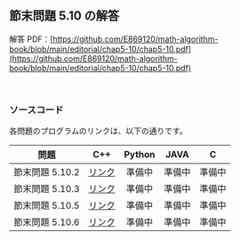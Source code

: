 ## 節末問題 5.10 の解答

解答 PDF：[https://github.com/E869120/math-algorithm-book/blob/main/editorial/chap5-10/chap5-10.pdf](https://github.com/E869120/math-algorithm-book/blob/main/editorial/chap5-10/chap5-10.pdf)

<br />

### ソースコード

各問題のプログラムのリンクは、以下の通りです。

| 問題 | C++ | Python | JAVA | C |
|:---:|:---:|:---:|:---:|:---:|
| 節末問題 5.10.2 | [リンク](https://github.com/E869120/math-algorithm-book/blob/main/editorial/chap5-10/prob5-10-2.cpp) | 準備中 | 準備中 | 準備中 |
| 節末問題 5.10.3 | [リンク](https://github.com/E869120/math-algorithm-book/blob/main/editorial/chap5-10/prob5-10-3.cpp) | 準備中 | 準備中 | 準備中 |
| 節末問題 5.10.5 | [リンク](https://github.com/E869120/math-algorithm-book/blob/main/editorial/chap5-10/prob5-10-5.cpp) | 準備中 | 準備中 | 準備中 |
| 節末問題 5.10.6 | [リンク](https://github.com/E869120/math-algorithm-book/blob/main/editorial/chap5-10/prob5-10-6.cpp) | 準備中 | 準備中 | 準備中 |